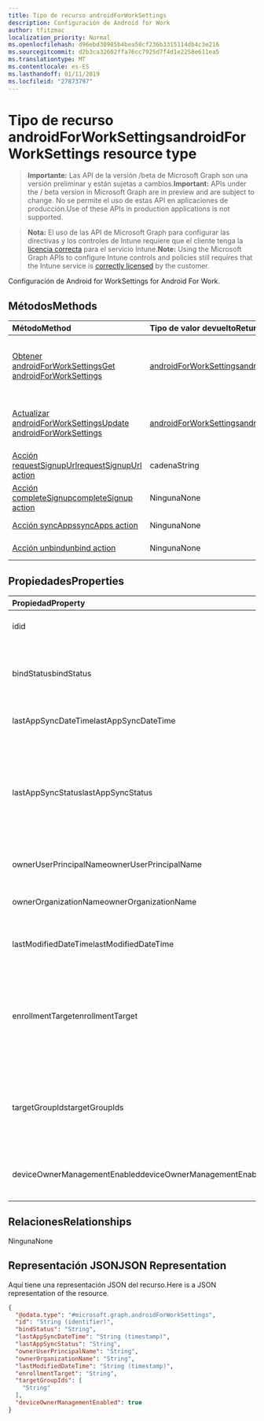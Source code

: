```yaml
---
title: Tipo de recurso androidForWorkSettings
description: Configuración de Android for Work
author: tfitzmac
localization_priority: Normal
ms.openlocfilehash: d96ebd30985b4bea50cf236b3315114db4c3e216
ms.sourcegitcommit: d2b3ca32602ffa76cc7925d7f4d1e2258e611ea5
ms.translationtype: MT
ms.contentlocale: es-ES
ms.lasthandoff: 01/11/2019
ms.locfileid: "27873797"
---
```

# <a name="androidforworksettings-resource-type"></a><span data-ttu-id="0eafd-103">Tipo de recurso androidForWorkSettings</span><span class="sxs-lookup"><span data-stu-id="0eafd-103">androidForWorkSettings resource type</span></span>

> <span data-ttu-id="0eafd-104">**Importante:** Las API de la versión /beta de Microsoft Graph son una versión preliminar y están sujetas a cambios.</span><span class="sxs-lookup"><span data-stu-id="0eafd-104">**Important:** APIs under the / beta version in Microsoft Graph are in preview and are subject to change.</span></span> <span data-ttu-id="0eafd-105">No se permite el uso de estas API en aplicaciones de producción.</span><span class="sxs-lookup"><span data-stu-id="0eafd-105">Use of these APIs in production applications is not supported.</span></span>

> <span data-ttu-id="0eafd-106">**Nota:** El uso de las API de Microsoft Graph para configurar las directivas y los controles de Intune requiere que el cliente tenga la [licencia correcta](https://go.microsoft.com/fwlink/?linkid=839381) para el servicio Intune.</span><span class="sxs-lookup"><span data-stu-id="0eafd-106">**Note:** Using the Microsoft Graph APIs to configure Intune controls and policies still requires that the Intune service is [correctly licensed](https://go.microsoft.com/fwlink/?linkid=839381) by the customer.</span></span>

<span data-ttu-id="0eafd-107">Configuración de Android for Work</span><span class="sxs-lookup"><span data-stu-id="0eafd-107">Settings for Android For Work.</span></span>
## <a name="methods"></a><span data-ttu-id="0eafd-108">Métodos</span><span class="sxs-lookup"><span data-stu-id="0eafd-108">Methods</span></span>
|<span data-ttu-id="0eafd-109">Método</span><span class="sxs-lookup"><span data-stu-id="0eafd-109">Method</span></span>|<span data-ttu-id="0eafd-110">Tipo de valor devuelto</span><span class="sxs-lookup"><span data-stu-id="0eafd-110">Return Type</span></span>|<span data-ttu-id="0eafd-111">Descripción</span><span class="sxs-lookup"><span data-stu-id="0eafd-111">Description</span></span>|
|:---|:---|:---|
|[<span data-ttu-id="0eafd-112">Obtener androidForWorkSettings</span><span class="sxs-lookup"><span data-stu-id="0eafd-112">Get androidForWorkSettings</span></span>](../api/intune-androidforwork-androidforworksettings-get.md)|[<span data-ttu-id="0eafd-113">androidForWorkSettings</span><span class="sxs-lookup"><span data-stu-id="0eafd-113">androidForWorkSettings</span></span>](../resources/intune-androidforwork-androidforworksettings.md)|<span data-ttu-id="0eafd-114">Lea las propiedades y las relaciones del objeto [androidForWorkSettings](../resources/intune-androidforwork-androidforworksettings.md).</span><span class="sxs-lookup"><span data-stu-id="0eafd-114">Read properties and relationships of the [androidForWorkSettings](../resources/intune-androidforwork-androidforworksettings.md) object.</span></span>|
|[<span data-ttu-id="0eafd-115">Actualizar androidForWorkSettings</span><span class="sxs-lookup"><span data-stu-id="0eafd-115">Update androidForWorkSettings</span></span>](../api/intune-androidforwork-androidforworksettings-update.md)|[<span data-ttu-id="0eafd-116">androidForWorkSettings</span><span class="sxs-lookup"><span data-stu-id="0eafd-116">androidForWorkSettings</span></span>](../resources/intune-androidforwork-androidforworksettings.md)|<span data-ttu-id="0eafd-117">Actualice las propiedades de un objeto [androidForWorkSettings](../resources/intune-androidforwork-androidforworksettings.md).</span><span class="sxs-lookup"><span data-stu-id="0eafd-117">Update the properties of a [androidForWorkSettings](../resources/intune-androidforwork-androidforworksettings.md) object.</span></span>|
|[<span data-ttu-id="0eafd-118">Acción requestSignupUrl</span><span class="sxs-lookup"><span data-stu-id="0eafd-118">requestSignupUrl action</span></span>](../api/intune-androidforwork-androidforworksettings-requestsignupurl.md)|<span data-ttu-id="0eafd-119">cadena</span><span class="sxs-lookup"><span data-stu-id="0eafd-119">String</span></span>|<span data-ttu-id="0eafd-120">Todavía no documentado</span><span class="sxs-lookup"><span data-stu-id="0eafd-120">Not yet documented</span></span>|
|[<span data-ttu-id="0eafd-121">Acción completeSignup</span><span class="sxs-lookup"><span data-stu-id="0eafd-121">completeSignup action</span></span>](../api/intune-androidforwork-androidforworksettings-completesignup.md)|<span data-ttu-id="0eafd-122">Ninguna</span><span class="sxs-lookup"><span data-stu-id="0eafd-122">None</span></span>|<span data-ttu-id="0eafd-123">Todavía no documentado</span><span class="sxs-lookup"><span data-stu-id="0eafd-123">Not yet documented</span></span>|
|[<span data-ttu-id="0eafd-124">Acción syncApps</span><span class="sxs-lookup"><span data-stu-id="0eafd-124">syncApps action</span></span>](../api/intune-androidforwork-androidforworksettings-syncapps.md)|<span data-ttu-id="0eafd-125">Ninguna</span><span class="sxs-lookup"><span data-stu-id="0eafd-125">None</span></span>|<span data-ttu-id="0eafd-126">Todavía no documentado</span><span class="sxs-lookup"><span data-stu-id="0eafd-126">Not yet documented</span></span>|
|[<span data-ttu-id="0eafd-127">Acción unbind</span><span class="sxs-lookup"><span data-stu-id="0eafd-127">unbind action</span></span>](../api/intune-androidforwork-androidforworksettings-unbind.md)|<span data-ttu-id="0eafd-128">Ninguna</span><span class="sxs-lookup"><span data-stu-id="0eafd-128">None</span></span>|<span data-ttu-id="0eafd-129">Todavía no documentado</span><span class="sxs-lookup"><span data-stu-id="0eafd-129">Not yet documented</span></span>|

## <a name="properties"></a><span data-ttu-id="0eafd-130">Propiedades</span><span class="sxs-lookup"><span data-stu-id="0eafd-130">Properties</span></span>
|<span data-ttu-id="0eafd-131">Propiedad</span><span class="sxs-lookup"><span data-stu-id="0eafd-131">Property</span></span>|<span data-ttu-id="0eafd-132">Tipo</span><span class="sxs-lookup"><span data-stu-id="0eafd-132">Type</span></span>|<span data-ttu-id="0eafd-133">Descripción</span><span class="sxs-lookup"><span data-stu-id="0eafd-133">Description</span></span>|
|:---|:---|:---|
|<span data-ttu-id="0eafd-134">id</span><span class="sxs-lookup"><span data-stu-id="0eafd-134">id</span></span>|<span data-ttu-id="0eafd-135">String</span><span class="sxs-lookup"><span data-stu-id="0eafd-135">String</span></span>|<span data-ttu-id="0eafd-136">Identificador de la configuración de Android for Work</span><span class="sxs-lookup"><span data-stu-id="0eafd-136">The Android for Work settings identifier</span></span>|
|<span data-ttu-id="0eafd-137">bindStatus</span><span class="sxs-lookup"><span data-stu-id="0eafd-137">bindStatus</span></span>|[<span data-ttu-id="0eafd-138">androidForWorkBindStatus</span><span class="sxs-lookup"><span data-stu-id="0eafd-138">androidForWorkBindStatus</span></span>](../resources/intune-androidforwork-androidforworkbindstatus.md)|<span data-ttu-id="0eafd-139">Enlazar el estado del inquilino con la API de Google EMM.</span><span class="sxs-lookup"><span data-stu-id="0eafd-139">Bind status of the tenant with the Google EMM API.</span></span> <span data-ttu-id="0eafd-140">Los valores posibles son: `notBound`, `bound`, `boundAndValidated` y `unbinding`.</span><span class="sxs-lookup"><span data-stu-id="0eafd-140">Possible values are: `notBound`, `bound`, `boundAndValidated`, `unbinding`.</span></span>|
|<span data-ttu-id="0eafd-141">lastAppSyncDateTime</span><span class="sxs-lookup"><span data-stu-id="0eafd-141">lastAppSyncDateTime</span></span>|<span data-ttu-id="0eafd-142">DateTimeOffset</span><span class="sxs-lookup"><span data-stu-id="0eafd-142">DateTimeOffset</span></span>|<span data-ttu-id="0eafd-143">Última hora de finalización para la sincronización de la aplicación</span><span class="sxs-lookup"><span data-stu-id="0eafd-143">Last completion time for app sync</span></span>|
|<span data-ttu-id="0eafd-144">lastAppSyncStatus</span><span class="sxs-lookup"><span data-stu-id="0eafd-144">lastAppSyncStatus</span></span>|[<span data-ttu-id="0eafd-145">androidForWorkSyncStatus</span><span class="sxs-lookup"><span data-stu-id="0eafd-145">androidForWorkSyncStatus</span></span>](../resources/intune-androidforwork-androidforworksyncstatus.md)|<span data-ttu-id="0eafd-146">Resultado de la última sincronización de aplicación.</span><span class="sxs-lookup"><span data-stu-id="0eafd-146">Last application sync result.</span></span> <span data-ttu-id="0eafd-147">Los valores posibles son: `success`, `credentialsNotValid`, `androidForWorkApiError`, `managementServiceError`, `unknownError`, `none`.</span><span class="sxs-lookup"><span data-stu-id="0eafd-147">Possible values are: `success`, `credentialsNotValid`, `androidForWorkApiError`, `managementServiceError`, `unknownError`, `none`.</span></span>|
|<span data-ttu-id="0eafd-148">ownerUserPrincipalName</span><span class="sxs-lookup"><span data-stu-id="0eafd-148">ownerUserPrincipalName</span></span>|<span data-ttu-id="0eafd-149">String</span><span class="sxs-lookup"><span data-stu-id="0eafd-149">String</span></span>|<span data-ttu-id="0eafd-150">UPN del propietario que creó la empresa</span><span class="sxs-lookup"><span data-stu-id="0eafd-150">Owner UPN that created the enterprise</span></span>|
|<span data-ttu-id="0eafd-151">ownerOrganizationName</span><span class="sxs-lookup"><span data-stu-id="0eafd-151">ownerOrganizationName</span></span>|<span data-ttu-id="0eafd-152">String</span><span class="sxs-lookup"><span data-stu-id="0eafd-152">String</span></span>|<span data-ttu-id="0eafd-153">Nombre de organización usado al incorporar Android for Work</span><span class="sxs-lookup"><span data-stu-id="0eafd-153">Organization name used when onboarding Android for Work</span></span>|
|<span data-ttu-id="0eafd-154">lastModifiedDateTime</span><span class="sxs-lookup"><span data-stu-id="0eafd-154">lastModifiedDateTime</span></span>|<span data-ttu-id="0eafd-155">DateTimeOffset</span><span class="sxs-lookup"><span data-stu-id="0eafd-155">DateTimeOffset</span></span>|<span data-ttu-id="0eafd-156">Última hora de modificación para la configuración de Android for Work</span><span class="sxs-lookup"><span data-stu-id="0eafd-156">Last modification time for Android for Work settings</span></span>|
|<span data-ttu-id="0eafd-157">enrollmentTarget</span><span class="sxs-lookup"><span data-stu-id="0eafd-157">enrollmentTarget</span></span>|[<span data-ttu-id="0eafd-158">androidForWorkEnrollmentTarget</span><span class="sxs-lookup"><span data-stu-id="0eafd-158">androidForWorkEnrollmentTarget</span></span>](../resources/intune-androidforwork-androidforworkenrollmenttarget.md)|<span data-ttu-id="0eafd-159">Indica qué usuarios pueden inscribirse dispositivos para Android para administración de dispositivos de trabajo.</span><span class="sxs-lookup"><span data-stu-id="0eafd-159">Indicates which users can enroll devices in Android for Work device management.</span></span> <span data-ttu-id="0eafd-160">Los valores posibles son: `none`, `all`, `targeted` y `targetedAsEnrollmentRestrictions`.</span><span class="sxs-lookup"><span data-stu-id="0eafd-160">Possible values are: `none`, `all`, `targeted`, `targetedAsEnrollmentRestrictions`.</span></span>|
|<span data-ttu-id="0eafd-161">targetGroupIds</span><span class="sxs-lookup"><span data-stu-id="0eafd-161">targetGroupIds</span></span>|<span data-ttu-id="0eafd-162">Colección String</span><span class="sxs-lookup"><span data-stu-id="0eafd-162">String collection</span></span>|<span data-ttu-id="0eafd-163">Especifica los grupos de AAD que pueden inscribir dispositivos en la administración de dispositivos de Android for Work si se establece enrollmentTarget en "Dirigido"</span><span class="sxs-lookup"><span data-stu-id="0eafd-163">Specifies which AAD groups can enroll devices in Android for Work device management if enrollmentTarget is set to 'Targeted'</span></span>|
|<span data-ttu-id="0eafd-164">deviceOwnerManagementEnabled</span><span class="sxs-lookup"><span data-stu-id="0eafd-164">deviceOwnerManagementEnabled</span></span>|<span data-ttu-id="0eafd-165">Booleano</span><span class="sxs-lookup"><span data-stu-id="0eafd-165">Boolean</span></span>|<span data-ttu-id="0eafd-166">Indica si esta cuenta es flighting para la administración de propietario dispositivos Android con CloudDPC.</span><span class="sxs-lookup"><span data-stu-id="0eafd-166">Indicates if this account is flighting for Android Device Owner Management with CloudDPC.</span></span>|

## <a name="relationships"></a><span data-ttu-id="0eafd-167">Relaciones</span><span class="sxs-lookup"><span data-stu-id="0eafd-167">Relationships</span></span>
<span data-ttu-id="0eafd-168">Ninguna</span><span class="sxs-lookup"><span data-stu-id="0eafd-168">None</span></span>
## <a name="json-representation"></a><span data-ttu-id="0eafd-169">Representación JSON</span><span class="sxs-lookup"><span data-stu-id="0eafd-169">JSON Representation</span></span>
<span data-ttu-id="0eafd-170">Aquí tiene una representación JSON del recurso.</span><span class="sxs-lookup"><span data-stu-id="0eafd-170">Here is a JSON representation of the resource.</span></span>
<!-- {
  "blockType": "resource",
  "keyProperty": "id",
  "@odata.type": "microsoft.graph.androidForWorkSettings"
}
-->
``` json
{
  "@odata.type": "#microsoft.graph.androidForWorkSettings",
  "id": "String (identifier)",
  "bindStatus": "String",
  "lastAppSyncDateTime": "String (timestamp)",
  "lastAppSyncStatus": "String",
  "ownerUserPrincipalName": "String",
  "ownerOrganizationName": "String",
  "lastModifiedDateTime": "String (timestamp)",
  "enrollmentTarget": "String",
  "targetGroupIds": [
    "String"
  ],
  "deviceOwnerManagementEnabled": true
}
```






